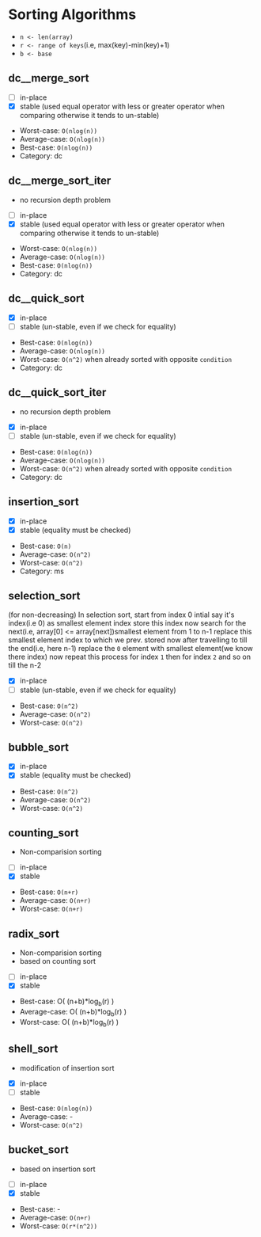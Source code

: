 # Sorting Algorithms

- `n <- len(array)`
- `r <- range of keys`(i.e, max(key)-min(key)+1)
- `b <- base`

## dc__merge_sort

* [ ] in-place
* [x] stable (used equal operator with less or greater operator when comparing otherwise it tends to un-stable)
* Worst-case: `O(nlog(n))`
* Average-case: `O(nlog(n))`
* Best-case: `O(nlog(n))`
* Category: dc

## dc__merge_sort_iter

* no recursion depth problem
* [ ] in-place
* [x] stable (used equal operator with less or greater operator when comparing otherwise it tends to un-stable)
* Worst-case: `O(nlog(n))`
* Average-case: `O(nlog(n))`
* Best-case: `O(nlog(n))`
* Category: dc


## dc__quick_sort

* [x] in-place
* [ ] stable (un-stable, even if we check for equality)
* Best-case: `O(nlog(n))`
* Average-case: `O(nlog(n))`
* Worst-case: `O(n^2)` when already sorted with opposite `condition`
* Category: dc

## dc__quick_sort_iter

* no recursion depth problem
* [x] in-place
* [ ] stable (un-stable, even if we check for equality)
* Best-case: `O(nlog(n))`
* Average-case: `O(nlog(n))`
* Worst-case: `O(n^2)` when already sorted with opposite `condition`
* Category: dc


## insertion_sort

* [x] in-place
* [x] stable (equality must be checked)
* Best-case: `O(n)`
* Average-case: `O(n^2)`
* Worst-case: `O(n^2)`
* Category: ms

## selection_sort

(for non-decreasing)
In selection sort, start from index 0 intial say it's index(i.e 0) as smallest element index store this index
now search for the next(i.e, array[0] <= array[next])smallest element from 1 to n-1 replace this smallest element index to which we prev. stored
now after travelling to till the end(i.e, here n-1) replace the `0` element with smallest element(we know there index)
now repeat this process for index `1` then for index `2` and so on till the n-2

* [x] in-place
* [ ] stable (un-stable, even if we check for equality)
* Best-case: `O(n^2)`
* Average-case: `O(n^2)`
* Worst-case: `O(n^2)`

## bubble_sort

* [x] in-place
* [x] stable (equality must be checked) 	
* Best-case: `O(n^2)`
* Average-case: `O(n^2)`
* Worst-case: `O(n^2)`

## counting_sort

* Non-comparision sorting
* [ ] in-place
* [x] stable
* Best-case: `O(n+r)`
* Average-case: `O(n+r)`
* Worst-case: `O(n+r)`

## radix_sort

* Non-comparision sorting
* based on counting sort
* [ ] in-place
* [x] stable
* Best-case: O( (n+b)*log<sub>b</sub>(r) )
* Average-case: O( (n+b)*log<sub>b</sub>(r) )
* Worst-case: O( (n+b)*log<sub>b</sub>(r) )

## shell_sort

* modification of insertion sort
* [x] in-place
* [ ] stable
* Best-case: `O(nlog(n))`
* Average-case: -  
* Worst-case:  `O(n^2)`

## bucket_sort

* based on insertion sort
* [ ] in-place
* [x] stable
* Best-case: -
* Average-case: `O(n+r)`  
* Worst-case:  `O(r*(n^2))`


